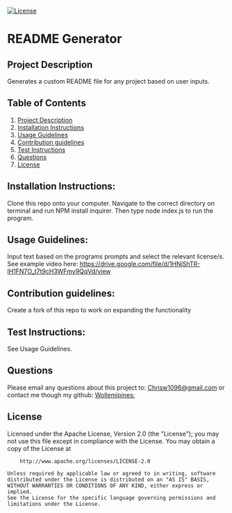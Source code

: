 [![License](https://img.shields.io/badge/License-Apache_2.0-blue.svg)](https://opensource.org/licenses/Apache-2.0)
    

# README Generator

## Project Description <a name="project-description"></a>
Generates a custom README file for any project based on user inputs.

## Table of Contents
1. [Project Description](#project-description)
1. [Installation Instructions](#install)
1. [Usage Guidelines](#usage)
1. [Contribution guidelines](#contribute)
1. [Test Instructions](#test)
1. [Questions](#questions)
1. [License](#licence)

## Installation Instructions: <a name="install"></a>
Clone this repo onto your computer. Navigate to the correct directory on terminal and run NPM install inquirer. Then type node index.js to run the program.

## Usage Guidelines: <a name="usage"></a>
Input text based on the programs prompts and select the relevant license/s.
See example video here: https://drive.google.com/file/d/1HNjShTR-lH1FN7O_t7t9cH3WFmy9QqVd/view

## Contribution guidelines: <a name="contribute"></a>
Create a fork of this repo to work on expanding the functionality

## Test Instructions: <a name="test"></a>
See Usage Guidelines.

## Questions <a name="questions"></a>
Please email any questions about this project to: Chrisw1096@gmail.com
or contact me though my github: 
[Wollemipines:](https://github.com/Wollemipines)

## License <a name="licence"></a>
Licensed under the Apache License, Version 2.0 (the "License");
    you may not use this file except in compliance with the License.
    You may obtain a copy of the License at
    
        http://www.apache.org/licenses/LICENSE-2.0
    
    Unless required by applicable law or agreed to in writing, software
    distributed under the License is distributed on an "AS IS" BASIS,
    WITHOUT WARRANTIES OR CONDITIONS OF ANY KIND, either express or implied.
    See the License for the specific language governing permissions and
    limitations under the License.
    

